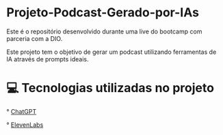 # Projeto-Podcast-Gerado-por-IAs

  Este é o repositório desenvolvido durante uma live do bootcamp com parceria com a  DIO.

Este projeto tem o objetivo de gerar um podcast utilizando ferramentas de IA através de prompts ideais.

# 💻 Tecnologias utilizadas no projeto

° [ChatGPT](https://chatgpt.com/)

° [ElevenLabs](https://elevenlabs.io/)
